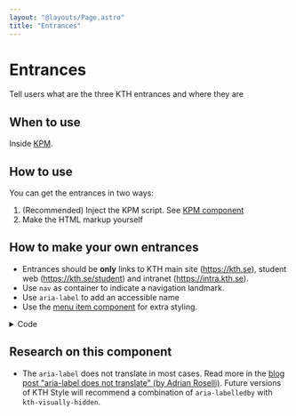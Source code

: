 ```yaml
---
layout: "@layouts/Page.astro"
title: "Entrances"
---
```


# Entrances

<p class="lead">Tell users what are the three KTH entrances and where they are</p>

## When to use

Inside [KPM](./kpm).

## How to use

You can get the entrances in two ways:

1. (Recommended) Inject the KPM script. See [KPM component](./kpm)
2. Make the HTML markup yourself

## How to make your own entrances

- Entrances should be **only** links to KTH main site (https://kth.se), student web (https://kth.se/student) and intranet (https://intra.kth.se).
- Use `nav` as container to indicate a navigation landmark.
- Use `aria-label` to add an accessible name
- Use the [menu item component](./menu-item) for extra styling.

<details class="kth-details">
<summary>Code</summary>

<div class="kth-details__content">

```html
<nav class="kth-entrances" aria-label="Ingångar">
  <ul>
    <li>
      <a class="kth-menu-item" href="https://kth.se">
        <span>kth.se</span>
      </a>
    </li>
    <li>
      <a class="kth-menu-item" href="https://kth.se/student">
        <span>Studentwebben</span>
      </a>
    </li>
    <li>
      <a class="kth-menu-item" href="https://intra.kth.se" aria-current="true">
        <span>Intranät</span>
      </a>
    </li>
  </ul>
</nav>
```

</div>
</details>

## Research on this component

- The `aria-label` does not translate in most cases. Read more in the [blog post "aria-label does not translate" (by Adrian Roselli)](https://adrianroselli.com/2019/11/aria-label-does-not-translate.html). Future versions of KTH Style will recommend a combination of `aria-labelledby` with `kth-visually-hidden`.
